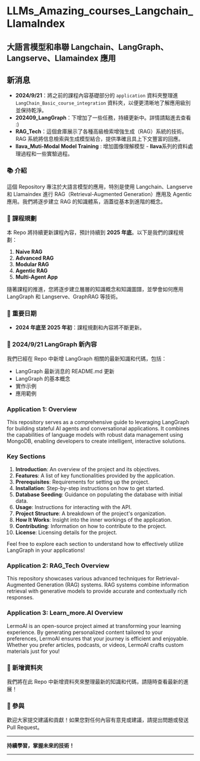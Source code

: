 # LLMs_Amazing_courses_Langchain_LlamaIndex
## 大語言模型和串聯 Langchain、LangGraph、Langserve、Llamaindex 應用

## 新消息
- **2024/9/21**：將之前的課程內容基礎部分的 `application` 資料夾整理進 `LangChain_Basic_course_integration` 資料夾，以便更清晰地了解應用級別並保持乾淨。
- **202409_LangGraph**：下增加了一些任務，持續更新中。詳情請點進去查看 :)
- **RAG_Tech**：這個倉庫展示了各種高級檢索增強生成（RAG）系統的技術。RAG 系統將信息檢索與生成模型結合，提供準確且具上下文豐富的回應。
- **llava_Muti-Modal Model Training** : 增加圖像理解模型 - **llava**系列的資料處理過程和一些實驗過程。

### 📚 介紹
這個 Repository 專注於大語言模型的應用，特別是使用 Langchain、Langserve 和 Llamaindex 進行 RAG（Retrieval-Augmented Generation）應用及 Agentic 應用。我們將逐步建立 RAG 的知識體系，涵蓋從基本到進階的概念。

### 🚀 課程規劃
本 Repo 將持續更新課程內容，預計持續到 **2025 年底**。以下是我們的課程規劃：

1. **Naive RAG**
2. **Advanced RAG**
3. **Modular RAG**
4. **Agentic RAG**
5. **Multi-Agent App**

隨著課程的推進，您將逐步建立層層的知識概念和知識圖譜，並學會如何應用 LangGraph 和 Langserve、GraphRAG 等技術。

### 📅 重要日期
- **2024 年底至 2025 年初**：課程規劃和內容將不斷更新。

### 🌟 2024/9/21 LangGraph 新內容
我們已經在 Repo 中新增 LangGraph 相關的最新知識和代碼，包括：
- LangGraph 最新消息的 README.md 更新
- LangGraph 的基本概念
- 實作示例
- 應用範例

### Application 1: Overview

This repository serves as a comprehensive guide to leveraging LangGraph for building stateful AI agents and conversational applications. It combines the capabilities of language models with robust data management using MongoDB, enabling developers to create intelligent, interactive solutions.

### Key Sections
1. **Introduction**: An overview of the project and its objectives.
2. **Features**: A list of key functionalities provided by the application.
3. **Prerequisites**: Requirements for setting up the project.
4. **Installation**: Step-by-step instructions on how to get started.
5. **Database Seeding**: Guidance on populating the database with initial data.
6. **Usage**: Instructions for interacting with the API.
7. **Project Structure**: A breakdown of the project's organization.
8. **How It Works**: Insight into the inner workings of the application.
9. **Contributing**: Information on how to contribute to the project.
10. **License**: Licensing details for the project.

Feel free to explore each section to understand how to effectively utilize LangGraph in your applications!

### Application 2: RAG_Tech Overview

This repository showcases various advanced techniques for Retrieval-Augmented Generation (RAG) systems. RAG systems combine information retrieval with generative models to provide accurate and contextually rich responses.

### Application 3: Learn_more.AI Overview

LermoAI is an open-source project aimed at transforming your learning experience. By generating personalized content tailored to your preferences, LermoAI ensures that your journey is efficient and enjoyable. Whether you prefer articles, podcasts, or videos, LermoAI crafts custom materials just for you!

### 🌟 新增資料夾
我們將在此 Repo 中新增資料夾來整理最新的知識和代碼，請隨時查看最新的進展！

### 🤝 參與
歡迎大家提交建議和貢獻！如果您對任何內容有意見或建議，請提出問題或發送 Pull Request。

---

**持續學習，掌握未來的技術！**

---

